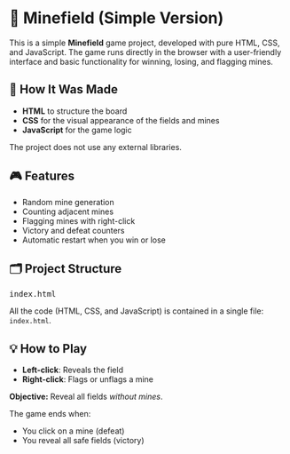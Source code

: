 <h1>🧨 Minefield (Simple Version)</h1>

<p>This is a simple <strong>Minefield</strong> game project, developed with pure HTML, CSS, and JavaScript. The game runs directly in the browser with a user-friendly interface and basic functionality for winning, losing, and flagging mines.</p>

<h2>🚀 How It Was Made</h2>
<ul>
  <li><strong>HTML</strong> to structure the board</li>
  <li><strong>CSS</strong> for the visual appearance of the fields and mines</li>
  <li><strong>JavaScript</strong> for the game logic</li>
</ul>
<p>The project does not use any external libraries.</p>

<h2>🎮 Features</h2>
<ul>
  <li>Random mine generation</li>
  <li>Counting adjacent mines</li>
  <li>Flagging mines with right-click</li>
  <li>Victory and defeat counters</li>
  <li>Automatic restart when you win or lose</li>
</ul>

<h2>🗂️ Project Structure</h2>
<pre>
index.html
</pre>
<p>All the code (HTML, CSS, and JavaScript) is contained in a single file: <code>index.html</code>.</p>

<h2>💡 How to Play</h2>
<ul>
  <li><strong>Left-click</strong>: Reveals the field</li>
  <li><strong>Right-click</strong>: Flags or unflags a mine</li>
</ul>
<p><strong>Objective:</strong> Reveal all fields <em>without mines</em>.</p>
<p>The game ends when:</p>
<ul>
  <li>You click on a mine (defeat)</li>
  <li>You reveal all safe fields (victory)</li>
</ul>
